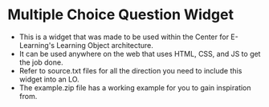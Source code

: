 # Multiple Choice Question Widget

- This is a widget that was made to be used within the Center for E-Learning's Learning Object architecture.
- It can be used anywhere on the web that uses HTML, CSS, and JS to get the job done.
- Refer to source.txt files for all the direction you need to include this widget into an LO.
- The example.zip file has a working example for you to gain inspiration from. 
